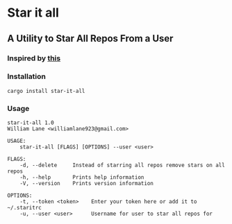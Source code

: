 # Star it all
## A Utility to Star All Repos From a User

### Inspired by [this](https://github.com/KaiDevrim/StarItAll)

### Installation

```shell
cargo install star-it-all
```

### Usage

```shell
star-it-all 1.0
William Lane <williamlane923@gmail.com>

USAGE:
    star-it-all [FLAGS] [OPTIONS] --user <user>

FLAGS:
    -d, --delete     Instead of starring all repos remove stars on all repos
    -h, --help       Prints help information
    -V, --version    Prints version information

OPTIONS:
    -t, --token <token>    Enter your token here or add it to ~/.staritrc
    -u, --user <user>      Username for user to star all repos for
```